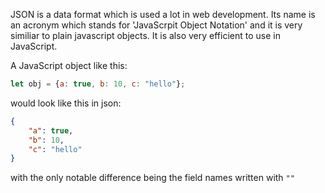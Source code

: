JSON is a data format which is used a lot in web development. 
Its name is an acronym which stands for 'JavaScrpit Object Notation' and it is
very similiar to plain javascript objects. It is also very efficient to use in JavaScript.

A JavaScript object like this:
```js
let obj = {a: true, b: 10, c: "hello"};
```

would look like this in json:
```json
{
    "a": true,
    "b": 10,
    "c": "hello"
}
```

with the only notable difference being the field names written with `""`
